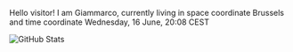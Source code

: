 Hello visitor! I am Giammarco, currently living in space coordinate Brussels and time coordinate Wednesday, 16 June, 20:08 CEST

![GitHub Stats](https://github-readme-stats.vercel.app/api?username=grcasanova)

